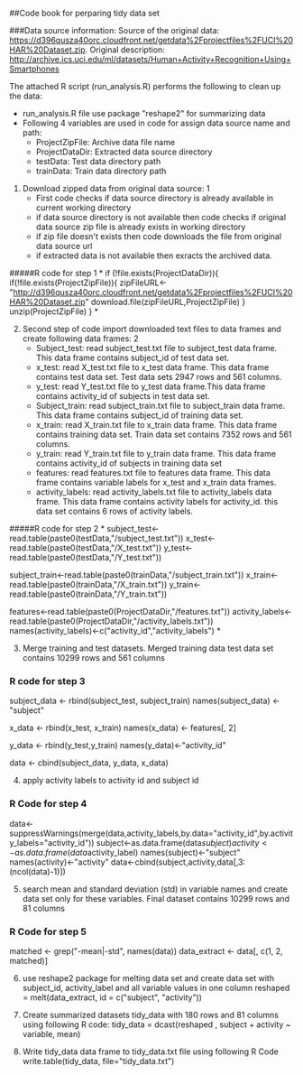##Code book for perparing tidy data set

###Data source information:
Source of the original data: https://d396qusza40orc.cloudfront.net/getdata%2Fprojectfiles%2FUCI%20HAR%20Dataset.zip. 
Original description: http://archive.ics.uci.edu/ml/datasets/Human+Activity+Recognition+Using+Smartphones


The attached R script (run_analysis.R) performs the following to clean up the data:

* run_analysis.R file use package "reshape2" for summarizing data
* Following 4 variables are used in code for assign data source name and path:
	* ProjectZipFile: Archive data file name
	* ProjectDataDir: Extracted data source directory
	* testData: Test data directory path
	* trainData: Train data directory path
	
1. Download zipped data from original data source: 1
	* First code checks if data source directory is already available in current working directory
	* if data source directory is not available then code checks if original data source zip file is already exists in working directory
	* if zip file doesn't exists then code downloads the file from original data source url
	* if extracted data is not available then exracts the archived data.


#####R code for step 1
*
if (!file.exists(ProjectDataDir)){
  if(!file.exists(ProjectZipFile)){
    zipFileURL<-"http://d396qusza40orc.cloudfront.net/getdata%2Fprojectfiles%2FUCI%20HAR%20Dataset.zip"
    download.file(zipFileURL,ProjectZipFile)
  }
  unzip(ProjectZipFile)
}
*
	
2. Second step of code import downloaded text files to data frames and create following data frames: 2
	* Subject_test: read subject_test.txt file to subject_test data frame. This data frame contains subject_id of test data set.
	* x_test: read X_test.txt file to x_test data frame. This data frame contains test data set. Test data sets 2947 rows and 561 columns.
	* y_test: read Y_test.txt file to y_test data frame.This data frame contains activity_id of subjects in test data set.
	* Subject_train: read subject_train.txt file to subject_train data frame. This data frame contains subject_id of training data set.
	* x_train: read X_train.txt file to x_train data frame. This data frame contains training data set. Train data set contains 7352 rows and 561 columns.
	* y_train: read Y_train.txt file to y_train data frame. This data frame contains activity_id of subjects in training data set
	* features: read features.txt file to features data frame. This data frame contains variable labels for x_test and x_train data frames.
	* activity_labels: read activity_labels.txt file to activity_labels data frame. This data frame contains activity labels for activity_id. this data set contains 6 rows of activity labels.

#####R code for step 2
*
subject_test<-read.table(paste0(testData,"/subject_test.txt"))
x_test<-read.table(paste0(testData,"/X_test.txt"))
y_test<-read.table(paste0(testData,"/Y_test.txt"))

subject_train<-read.table(paste0(trainData,"/subject_train.txt"))
x_train<-read.table(paste0(trainData,"/X_train.txt"))
y_train<-read.table(paste0(trainData,"/Y_train.txt"))

features<-read.table(paste0(ProjectDataDir,"/features.txt"))
activity_labels<-read.table(paste0(ProjectDataDir,"/activity_labels.txt"))
names(activity_labels)<-c("activity_id","activity_labels")
*

3. Merge training and test datasets. Merged training data test data set contains 10299 rows and 561 columns

### R code for step 3
subject_data <- rbind(subject_test, subject_train)
names(subject_data) <- "subject"

x_data <- rbind(x_test, x_train)
names(x_data) <- features[, 2]

y_data <- rbind(y_test,y_train)
names(y_data)<-"activity_id"

data <- cbind(subject_data, y_data, x_data)

4. apply activity labels to activity id and subject id

### R Code for step 4
data<-suppressWarnings(merge(data,activity_labels,by.data="activity_id",by.activity_labels="activity_id"))
subject<-as.data.frame(data$subject)
activity<-as.data.frame(data$activity_label)
names(subject)<-"subject"
names(activity)<-"activity"
data<-cbind(subject,activity,data[,3:(ncol(data)-1)])
 
5. search mean and standard deviation (std) in variable names and create data set only for these variables. Final dataset contains 10299 rows and 81 columns

### R Code for step 5
matched <- grep("-mean|-std", names(data))
data_extract <- data[, c(1, 2, matched)]

6. use reshape2 package for melting data set and create data set with subject_id, activity_label and all variable values in one column
reshaped = melt(data_extract, id = c("subject", "activity"))

7. Create summarized datasets tidy_data with 180 rows and 81 columns using following R code:
tidy_data = dcast(reshaped , subject + activity ~ variable, mean)

8. Write tidy_data data frame to tidy_data.txt file using following R Code
write.table(tidy_data, file="tidy_data.txt")

